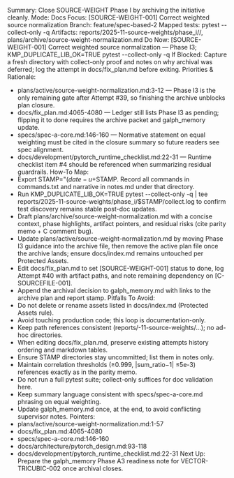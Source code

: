Summary: Close SOURCE-WEIGHT Phase I by archiving the initiative cleanly.
Mode: Docs
Focus: [SOURCE-WEIGHT-001] Correct weighted source normalization
Branch: feature/spec-based-2
Mapped tests: pytest --collect-only -q
Artifacts: reports/2025-11-source-weights/phase_i/<STAMP>/, plans/archive/source-weight-normalization.md
Do Now: [SOURCE-WEIGHT-001] Correct weighted source normalization — Phase I3; KMP_DUPLICATE_LIB_OK=TRUE pytest --collect-only -q
If Blocked: Capture a fresh <STAMP> directory with collect-only proof and notes on why archival was deferred; log the attempt in docs/fix_plan.md before exiting.
Priorities & Rationale:
- plans/active/source-weight-normalization.md:3-12 — Phase I3 is the only remaining gate after Attempt #39, so finishing the archive unblocks plan closure.
- docs/fix_plan.md:4065-4080 — Ledger still lists Phase I3 as pending; flipping it to done requires the archive packet and galph_memory update.
- specs/spec-a-core.md:146-160 — Normative statement on equal weighting must be cited in the closure summary so future readers see spec alignment.
- docs/development/pytorch_runtime_checklist.md:22-31 — Runtime checklist item #4 should be referenced when summarizing residual guardrails.
How-To Map:
- Export STAMP="$(date -u +%Y%m%dT%H%M%SZ)" and mkdir -p reports/2025-11-source-weights/phase_i/$STAMP. Record all commands in commands.txt and narrative in notes.md under that directory.
- Run KMP_DUPLICATE_LIB_OK=TRUE pytest --collect-only -q | tee reports/2025-11-source-weights/phase_i/$STAMP/collect.log to confirm test discovery remains stable post-doc updates.
- Draft plans/archive/source-weight-normalization.md with a concise context, phase highlights, artifact pointers, and residual risks (cite parity memo + C comment bug).
- Update plans/active/source-weight-normalization.md by moving Phase I3 guidance into the archive file, then remove the active plan file once the archive lands; ensure docs/index.md remains untouched per Protected Assets.
- Edit docs/fix_plan.md to set [SOURCE-WEIGHT-001] status to done, log Attempt #40 with artifact paths, and note remaining dependency on [C-SOURCEFILE-001].
- Append the archival decision to galph_memory.md with links to the archive plan and report stamp.
Pitfalls To Avoid:
- Do not delete or rename assets listed in docs/index.md (Protected Assets rule).
- Avoid touching production code; this loop is documentation-only.
- Keep path references consistent (reports/<year>-11-source-weights/...); no ad-hoc directories.
- When editing docs/fix_plan.md, preserve existing attempts history ordering and markdown tables.
- Ensure STAMP directories stay uncommitted; list them in notes only.
- Maintain correlation thresholds (≥0.999, |sum_ratio−1| ≤5e-3) references exactly as in the parity memo.
- Do not run a full pytest suite; collect-only suffices for doc validation here.
- Keep summary language consistent with specs/spec-a-core.md phrasing on equal weighting.
- Update galph_memory.md once, at the end, to avoid conflicting supervisor notes.
Pointers:
- plans/active/source-weight-normalization.md:1-57
- docs/fix_plan.md:4065-4080
- specs/spec-a-core.md:146-160
- docs/architecture/pytorch_design.md:93-118
- docs/development/pytorch_runtime_checklist.md:22-31
Next Up: Prepare the galph_memory Phase A3 readiness note for VECTOR-TRICUBIC-002 once archival closes.
